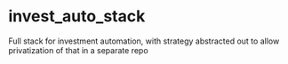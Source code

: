 # invest_auto_stack
Full stack for investment automation, with strategy abstracted out to allow privatization of that in a separate repo
